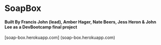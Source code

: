 # SoapBox

#### Built By Francis John (lead), Amber Hager, Nate Beers, Jess Heron & John Lee as a DevBootcamp final project

[soap-box.herokuapp.com] (soap-box.herokuapp.com)


